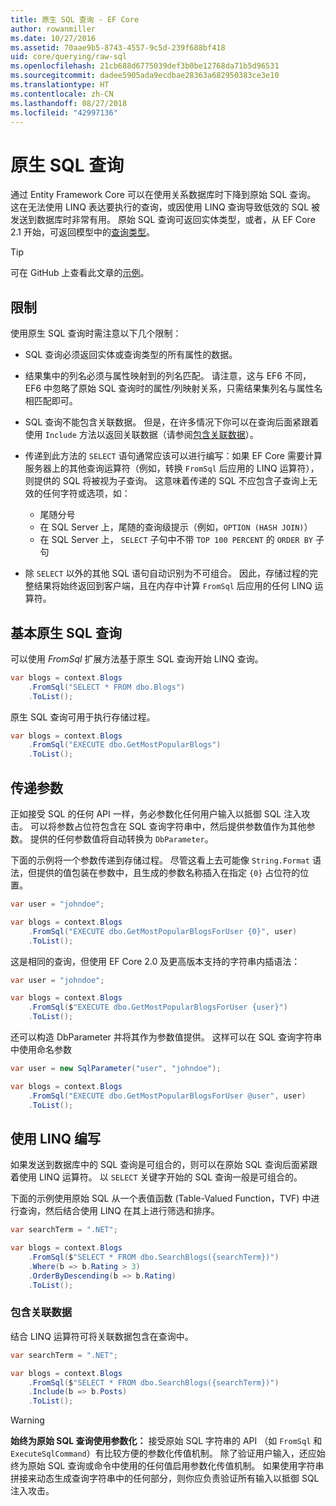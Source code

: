 ```yaml
---
title: 原生 SQL 查询 - EF Core
author: rowanmiller
ms.date: 10/27/2016
ms.assetid: 70aae9b5-8743-4557-9c5d-239f688bf418
uid: core/querying/raw-sql
ms.openlocfilehash: 21cb688d6775039def3b0be12768da71b5d96531
ms.sourcegitcommit: dadee5905ada9ecdbae28363a682950383ce3e10
ms.translationtype: HT
ms.contentlocale: zh-CN
ms.lasthandoff: 08/27/2018
ms.locfileid: "42997136"
---
```

# <a name="raw-sql-queries"></a>原生 SQL 查询

通过 Entity Framework Core 可以在使用关系数据库时下降到原始 SQL 查询。 这在无法使用 LINQ 表达要执行的查询，或因使用 LINQ 查询导致低效的 SQL 被发送到数据库时非常有用。 原始 SQL 查询可返回实体类型，或者，从 EF Core 2.1 开始，可返回模型中的[查询类型](xref:core/modeling/query-types)。

> [!TIP]  
> 可在 GitHub 上查看此文章的[示例](https://github.com/aspnet/EntityFramework.Docs/tree/master/samples/core/Querying)。

## <a name="limitations"></a>限制

使用原生 SQL 查询时需注意以下几个限制：

* SQL 查询必须返回实体或查询类型的所有属性的数据。

* 结果集中的列名必须与属性映射到的列名匹配。 请注意，这与 EF6 不同，EF6 中忽略了原始 SQL 查询时的属性/列映射关系，只需结果集列名与属性名相匹配即可。

* SQL 查询不能包含关联数据。 但是，在许多情况下你可以在查询后面紧跟着使用 `Include` 方法以返回关联数据（请参阅[包含关联数据](#including-related-data)）。

* 传递到此方法的 `SELECT` 语句通常应该可以进行编写：如果 EF Core 需要计算服务器上的其他查询运算符（例如，转换 `FromSql` 后应用的 LINQ 运算符），则提供的 SQL 将被视为子查询。 这意味着传递的 SQL 不应包含子查询上无效的任何字符或选项，如：
  * 尾随分号
  * 在 SQL Server 上，尾随的查询级提示（例如，`OPTION (HASH JOIN)`）
  * 在 SQL Server 上， `SELECT` 子句中不带 `TOP 100 PERCENT` 的 `ORDER BY` 子句

* 除 `SELECT` 以外的其他 SQL 语句自动识别为不可组合。 因此，存储过程的完整结果将始终返回到客户端，且在内存中计算 `FromSql` 后应用的任何 LINQ 运算符。

## <a name="basic-raw-sql-queries"></a>基本原生 SQL 查询

可以使用 *FromSql* 扩展方法基于原生 SQL 查询开始 LINQ 查询。

<!-- [!code-csharp[Main](samples/core/Querying/Querying/RawSQL/Sample.cs)] -->
``` csharp
var blogs = context.Blogs
    .FromSql("SELECT * FROM dbo.Blogs")
    .ToList();
```

原生 SQL 查询可用于执行存储过程。

<!-- [!code-csharp[Main](samples/core/Querying/Querying/RawSQL/Sample.cs)] -->
``` csharp
var blogs = context.Blogs
    .FromSql("EXECUTE dbo.GetMostPopularBlogs")
    .ToList();
```

## <a name="passing-parameters"></a>传递参数

正如接受 SQL 的任何 API 一样，务必参数化任何用户输入以抵御 SQL 注入攻击。 可以将参数占位符包含在 SQL 查询字符串中，然后提供参数值作为其他参数。 提供的任何参数值将自动转换为 `DbParameter`。

下面的示例将一个参数传递到存储过程。 尽管这看上去可能像 `String.Format` 语法，但提供的值包装在参数中，且生成的参数名称插入在指定 `{0}` 占位符的位置。

<!-- [!code-csharp[Main](samples/core/Querying/Querying/RawSQL/Sample.cs)] -->
``` csharp
var user = "johndoe";

var blogs = context.Blogs
    .FromSql("EXECUTE dbo.GetMostPopularBlogsForUser {0}", user)
    .ToList();
```

这是相同的查询，但使用 EF Core 2.0 及更高版本支持的字符串内插语法：

<!-- [!code-csharp[Main](samples/core/Querying/Querying/RawSQL/Sample.cs)] -->
``` csharp
var user = "johndoe";

var blogs = context.Blogs
    .FromSql($"EXECUTE dbo.GetMostPopularBlogsForUser {user}")
    .ToList();
```

还可以构造 DbParameter 并将其作为参数值提供。 这样可以在 SQL 查询字符串中使用命名参数

<!-- [!code-csharp[Main](samples/core/Querying/Querying/RawSQL/Sample.cs)] -->
``` csharp
var user = new SqlParameter("user", "johndoe");

var blogs = context.Blogs
    .FromSql("EXECUTE dbo.GetMostPopularBlogsForUser @user", user)
    .ToList();
```

## <a name="composing-with-linq"></a>使用 LINQ 编写

如果发送到数据库中的 SQL 查询是可组合的，则可以在原始 SQL 查询后面紧跟着使用 LINQ 运算符。 以 `SELECT` 关键字开始的 SQL 查询一般是可组合的。

下面的示例使用原始 SQL 从一个表值函数 (Table-Valued Function，TVF) 中进行查询，然后结合使用 LINQ 在其上进行筛选和排序。

<!-- [!code-csharp[Main](samples/core/Querying/Querying/RawSQL/Sample.cs)] -->
``` csharp
var searchTerm = ".NET";

var blogs = context.Blogs
    .FromSql($"SELECT * FROM dbo.SearchBlogs({searchTerm})")
    .Where(b => b.Rating > 3)
    .OrderByDescending(b => b.Rating)
    .ToList();
```

### <a name="including-related-data"></a>包含关联数据

结合 LINQ 运算符可将关联数据包含在查询中。

<!-- [!code-csharp[Main](samples/core/Querying/Querying/RawSQL/Sample.cs)] -->
``` csharp
var searchTerm = ".NET";

var blogs = context.Blogs
    .FromSql($"SELECT * FROM dbo.SearchBlogs({searchTerm})")
    .Include(b => b.Posts)
    .ToList();
```

> [!WARNING]  
> **始终为原始 SQL 查询使用参数化：** 接受原始 SQL 字符串的 API （如 `FromSql` 和 `ExecuteSqlCommand`）有比较方便的参数化传值机制。 除了验证用户输入，还应始终为原始 SQL 查询或命令中使用的任何值启用参数化传值机制。 如果使用字符串拼接来动态生成查询字符串中的任何部分，则你应负责验证所有输入以抵御 SQL 注入攻击。
